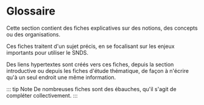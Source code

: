 # Glossaire
<!-- SPDX-License-Identifier: MPL-2.0 -->

Cette section contient des fiches explicatives sur des notions, des concepts ou des organisations.

Ces fiches traitent d'un sujet précis, en se focalisant sur les enjeux importants pour utiliser le SNDS.

Des liens hypertextes sont créés vers ces fiches, depuis la section introductive ou depuis les fiches d'étude thématique, de façon à n'écrire qu'à un seul endroit une même information.

::: tip Note
De nombreuses fiches sont des ébauches, qu'il s'agit de compléter collectivement.
:::
